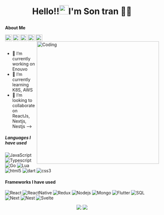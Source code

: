 # <p align="center"> **Hello!!<img src="https://raw.githubusercontent.com/KarthikNayak024/KarthikNayak024/master/assets/wave.gif" alt="waving hand" width="30px">I'm Son tran** 🎯️🚀️</p>
**About Me**

<a href="https://twitter.com/tranthaison1231">
  <img align="left" alt="Pawan's Twitter" width="22px" src="https://cdn.jsdelivr.net/npm/simple-icons@v3/icons/twitter.svg" />
</a>
<a href="https://www.linkedin.com/in/son-tran-b26797182/">
  <img align="left" alt="Pawan's Linkdein" width="22px" src="https://cdn.jsdelivr.net/npm/simple-icons@v3/icons/linkedin.svg" />
</a>
<a href="https://github.com/tranthaison1231">
  <img align="left" alt="Pawan's Github" width="22px" src="https://cdn.jsdelivr.net/npm/simple-icons@v3/icons/github.svg" />
</a>
<a href="https://www.facebook.com/Love.Ren.348">
  <img align="left" alt="Pawan's Facebook" width="22px" src="https://cdn.jsdelivr.net/npm/simple-icons@v3/icons/facebook.svg" />
</a>
<a href="https://www.youtube.com/channel/UCFGSLDaIOZpvE432Scyarow/">
  <img align="left" alt="Pawan's Facebook" width="22px" src="https://cdn.jsdelivr.net/npm/simple-icons@v3/icons/youtube.svg" />
</a>
<img align="right" alt="Coding" width="400" src="https://media.giphy.com/media/Y4ak9Ki2GZCbJxAnJD/giphy.gif">

<br/>
<br/>

- 🔭 I’m currently working on Enouvo
- 🌱 I’m currently learning K8S, AWS
- 👯 I’m looking to collaborate on ReactJs, Nextjs, Nestjs
-->


##### Languages I have used

![JavaScript](https://img.shields.io/badge/-javascript-000000?style=flat&logo=JavaScript)
![Typescript](https://img.shields.io/badge/-typescript-000000?style=flat&logo=Typescript)
![Go](https://img.shields.io/badge/-go-000000?style=flat&logo=go)
![Lua](https://img.shields.io/badge/-lua-000000?style=flat&logo=lua)
![html5](https://img.shields.io/badge/-html5-000000?style=flat&logo=html5)
![dart](https://img.shields.io/badge/-dart-000000?style=flat&logo=dart)
![css3](https://img.shields.io/badge/-css3-000000?style=flat&logo=css3)

#### Frameworks I have used

![React](https://img.shields.io/badge/-React-000000?style=flat&logo=React)
![ReactNative](https://img.shields.io/badge/-ReactNative-000000?style=flat&logo=ReactNative)
![Redux](https://img.shields.io/badge/-Redux-000000?style=flat&logo=redux)
![Nodejs](https://img.shields.io/badge/-node.js-000000?style=flat&logo=node.js)
![Mongo](https://img.shields.io/badge/-mongo-000000?style=flat&logo=mongodb)
![Flutter](https://img.shields.io/badge/-flutter-000000?style=flat&logo=flutter)
![SQL](https://img.shields.io/badge/-SQL-000000?style=flat&logo=MySQL)
![Next](https://img.shields.io/badge/-Next-000000?style=flat&logo=Next.js)
![Nest](https://img.shields.io/badge/-Nest-000000?style=flat&logo=Nest.js)
![Svelte](https://img.shields.io/badge/-Svelte.js-000000?style=flat&logo=Svelte)

<p align="center">
<img src="https://github-readme-stats.vercel.app/api/top-langs/?username=tranthaison1231&hide_langs_below=1&layout=compact&theme=dark">
<img src="https://github-readme-stats.vercel.app/api?username=tranthaison1231&show_icons=true&theme=dark">
</p>
